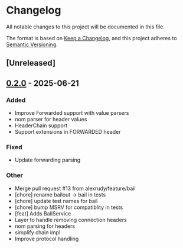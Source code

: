 # Changelog

All notable changes to this project will be documented in this file.

The format is based on [Keep a Changelog](https://keepachangelog.com/en/1.0.0/),
and this project adheres to [Semantic Versioning](https://semver.org/spec/v2.0.0.html).

## [Unreleased]

## [0.2.0](https://github.com/alexrudy/hyproxy/compare/v0.1.0...v0.2.0) - 2025-06-21

### Added

- Improve Forwarded support with value parsers
- nom parser for header values
- HeaderChain support
- Support extensions in FORWARDED header

### Fixed

- Update forwarding parsing

### Other

- Merge pull request #13 from alexrudy/feature/bail
- [chore] rename bailout -> bail in tests
- [chore] update test names for bail
- [chore] bump MSRV for compatiblity in tests
- [feat] Adds BailService
- Layer to handle removing connection headers
- nom parsing for headers
- simplify chain impl
- Improve protocol handling
